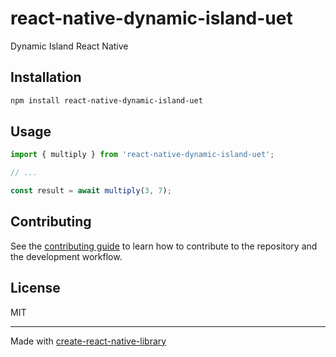 # react-native-dynamic-island-uet

Dynamic Island React Native

## Installation

```sh
npm install react-native-dynamic-island-uet
```

## Usage

```js
import { multiply } from 'react-native-dynamic-island-uet';

// ...

const result = await multiply(3, 7);
```

## Contributing

See the [contributing guide](CONTRIBUTING.md) to learn how to contribute to the repository and the development workflow.

## License

MIT

---

Made with [create-react-native-library](https://github.com/callstack/react-native-builder-bob)
